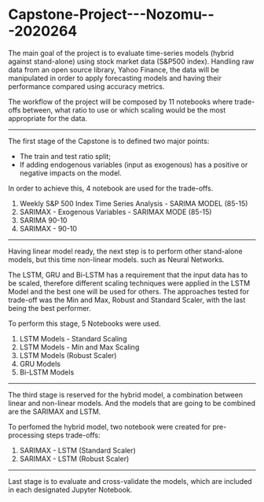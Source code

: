 # Capstone-Project---Nozomu---2020264

The main goal of the project is to evaluate time-series models (hybrid against stand-alone) using stock market data (S&P500 index).
Handling raw data from an open source library, Yahoo Finance, the data will be manipulated in order to apply forecasting models and having their performance compared using accuracy metrics. 

The workflow of the project will be composed by 11 notebooks where trade-offs between, what ratio to use or which scaling would be the most appropriate for the data.

---

The first stage of the Capstone is to defined two major points: 
- The train and test ratio split;
- If adding endogenous variables (input as exogenous) has a positive or negative impacts on the model.

In order to achieve this, 4 notebook are used for the trade-offs. 
1. Weekly S&P 500 Index Time Series Analysis - SARIMA MODEL (85-15)
2. SARIMAX - Exogenous Variables - SARIMAX MODE (85-15)
3. SARIMA 90-10
4. SARIMAX - 90-10

---

Having linear model ready, the next step is to perform other stand-alone models, but this time non-linear models. such as Neural Networks. 

The LSTM, GRU and Bi-LSTM has a requirement that the input data has to be scaled, therefore different scaling techniques were applied in the LSTM Model and the best one will be used for others. The approaches tested for trade-off was the Min and Max, Robust and Standard Scaler, with the last being the best performer. 

To perform this stage, 5 Notebooks were used. 
1. LSTM Models - Standard Scaling 
2. LSTM Models - Min and Max Scaling
3. LSTM Models (Robust Scaler)
4. GRU Models
5. Bi-LSTM Models

---

The third stage is reserved for the hybrid model, a combination between linear and non-linear models. And the models that are going to be combined are the SARIMAX and LSTM. 

To perfomed the hybrid model, two notebook were created for pre-processing steps trade-offs:
1. SARIMAX - LSTM (Standard Scaler)
2. SARIMAX - LSTM (Robust Scaler)

---

Last stage is to evaluate and cross-validate the models, which are included in each designated Jupyter Notebook. 

